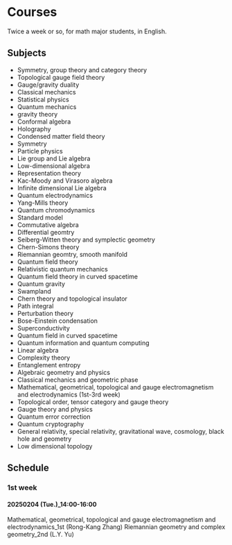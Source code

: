 # Courses

Twice a week or so, for math major students, in English.

## Subjects

* Symmetry, group theory and category theory
* Topological gauge field theory
* Gauge/gravity duality
* Classical mechanics
* Statistical physics
* Quantum mechanics
* gravity theory
* Conformal algebra
* Holography
* Condensed matter field theory
* Symmetry
* Particle physics
* Lie group and Lie algebra
* Low-dimensional algebra
* Representation theory
* Kac-Moody and Virasoro algebra
* Infinite dimensional Lie algebra
* Quantum electrodynamics
* Yang-Mills theory
* Quantum chromodynamics
* Standard model
* Commutative algebra
* Differential geomtry
* Seiberg-Witten theory and symplectic geometry
* Chern-Simons theory
* Riemannian geomtry, smooth manifold
* Quantum field theory
* Relativistic quantum mechanics
* Quantum field theory in curved spacetime
* Quantum gravity
* Swampland
* Chern theory and topological insulator
* Path integral
* Perturbation theory
* Bose-Einstein condensation
* Superconductivity
* Quantum field in curved spacetime
* Quantum information and quantum computing
* Linear algebra
* Complexity theory
* Entanglement entropy
* Algebraic geometry and physics
* Classical mechanics and geometric phase
* Mathematical, geometrical, topological and gauge electromagnetism and electrodynamics (1st-3rd week)
* Topological order, tensor category and gauge theory
* Gauge theory and physics
* Quantum error correction
* Quantum cryptography
* General relativity, special relativity, gravitational wave, cosmology, black hole and geometry
* Low dimensional topology

## Schedule

### 1st week

#### 20250204 (Tue.)\_14:00-16:00

Mathematical, geometrical, topological and gauge electromagnetism and electrodynamics\_1st (Rong-Kang Zhang)
Riemannian geometry and complex geometry\_2nd (L.Y. Yu)

